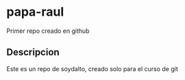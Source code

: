 # papa-raul
Primer repo creado en github

## Descripcion 
Este es un repo de soydalto, creado solo para el curso de git
